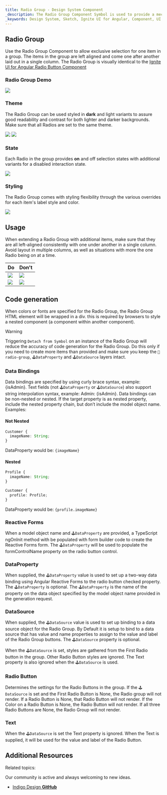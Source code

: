 ```yaml
---
title: Radio Group - Design System Component
_description: The Radio Group Component Symbol is used to provide a mechanism for exclusive selection from a set of available options. 
_keywords: Design System, Sketch, Ignite UI for Angular, Component, UI Library, Widgets
---
```


## Radio Group

Use the Radio Group Component to allow exclusive selection for one item in a group. The items in the group are left aligned and come one after another laid out in a single column. The Radio Group is visually identical to the [Ignite UI for Angular Radio Button Component](https://www.infragistics.com/products/ignite-ui-angular/angular/components/radio_button.html)

### Radio Group Demo

![](../images/radiogroup_demo.png)

### Theme

The Radio Group can be used styled in **dark** and light variants to assure good readability and contrast for both lighter and darker backgrounds. Make sure that all Radios are set to the same theme.

![](../images/radiogroup_dark.png)
![](../images/radiogroup_light.png)

### State

Each Radio in the group provides **on** and off selection states with additional variants for a disabled interaction state.

![](../images/radiogroup_states.png)

### Styling

The Radio Group comes with styling flexibility through the various overrides for each item's label style and color.

![](../images/radiogroup_styling.png)

## Usage

When extending a Radio Group with additional items, make sure that they are all left-aligned consistently with one under another in a single column. Avoid layout in multiple columns, as well as situations with more the one Radio being on at a time.

| Do                                | Don't                               |
| --------------------------------- | ----------------------------------- |
| ![](../images/radiogroup_do1.png) | ![](../images/radiogroup_dont1.png) |
| ![](../images/radiogroup_do2.png) | ![](../images/radiogroup_dont2.png) |

## Code generation

When colors or fonts are specified for the Radio Group, the Radio Group HTML element will be wrapped in a div. this is required by browsers to style a nested component (a component within another component).

> [!WARNING]
> Triggering `Detach from Symbol` on an instance of the Radio Group will reduce the accuracy of code generation for the Radio Group. Do this only if you need to create more items than provided and make sure you keep the `🚫radio-group`, `🕹️DataProperty` and `🕹️DataSource` layers intact.

### Data Bindings

Data bindings are specified by using curly brace syntax, example: {isAdmin}. Text fields (not `🕹️DataProperty` or `🕹️DataSource`) also support string interpolation syntax, example: Admin: {isAdmin}. Data bindings can be non-nested or nested. If the target property is as nested property, include the nested property chain, but don’t include the model object name. Examples:

#### Not Nested

```typescript
Customer {
  imageName: String;
}
```
DataProperty would be: `{imageName}`

#### Nested

```typescript
Profile {
  imageName: String;
}

Customer {
  profile: Profile;
}
```
DataProperty would be: `{profile.imageName}`

### Reactive Forms

When a model object name and `🕹️DataProperty` are provided, a TypeScript ngOnInit method with be populated with form builder code to create the Reactive Forms form. The `🕹️DataProperty` will be used to populate the formControlName property on the radio button control.

### DataProperty

When supplied, the `🕹️DataProperty` value is used to set up a two-way data binding using Angular Reactive Forms to the radio button checked property. The `🕹️DataProperty` is optional. The `🕹️DataProperty` is the name of the property on the data object specified by the model object name provided in the generation request.

### DataSource

When supplied, the `🕹️DataSource` value is used to set up binding to a data source object for the Radio Group. By Default it is setup to bind to a data source that has value and name properties to assign to the value and label of the Radio Group buttons. The `🕹️DataSource` property is optional.

When the `🕹️DataSource` is set, styles are gathered from the First Radio button in the group. Other Radio Button styles are ignored. The Text property is also ignored when the `🕹️DataSource` is used.

### Radio Button

Determines the settings for the Radio Buttons in the group. If the `🕹️DataSource` is set and the First Radio Button is None, the Radio group will not render. If a Radio Button is None, that Radio Button will not render. If the Color on a Radio Button is None, the Radio Button will not render. If all three Radio Buttons are None, the Radio Group will not render.

### Text

When the `🕹️DataSource` is set the Text property is ignored. When the Text is supplied, it will be used for the value and label of the Radio Button.

## Additional Resources

Related topics:

Our community is active and always welcoming to new ideas.

- [Indigo Design **GitHub**](https://github.com/IgniteUI/design-system-docfx)
